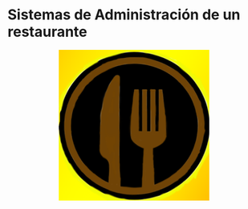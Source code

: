 <h1>Sistemas de Administración de un restaurante</h1>
<p align="center"> <img src="Imagenes/logo_frame.png" width="300px" height="300px"> </p>
